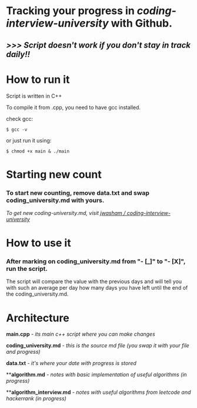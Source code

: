 # Tracking your progress in *coding-interview-university* with Github.

## ***>>> Script doesn't work if you don't stay in track daily!!***

# **How to run it**

Script is written in C++

To compile it from .cpp, you need to have gcc installed.

check gcc:

```
$ gcc -v
```

or just run it using:

```
$ chmod +x main & ./main
```

# **Starting new count**
### To start new counting, remove **data.txt** and swap **coding_university.md** with yours.

*To get new coding-university.md, visit  [jwasham / coding-interview-university](https://github.com/jwasham/coding-interview-university)*

# **How to use it**

### After marking on coding_university.md from "- [_]" to "- [X]", run the script.

The script will compare the value with the previous days and will tell you with such an average per day how many days you have left until the end of the coding_university.md.


# **Architecture**

**main.cpp** *- its main c++ script where you can make changes*


**coding_university.md** *- this is the source md file (you swap it with your file and progress)*

**data.txt** *- it's where your date with progress is stored*

****algorithm.md** *- notes with basic implementation of useful algorithms (in progress)*

****algorithm_interview.md** *- notes with useful algorithms from leetcode and hackerrank (in progress)*


